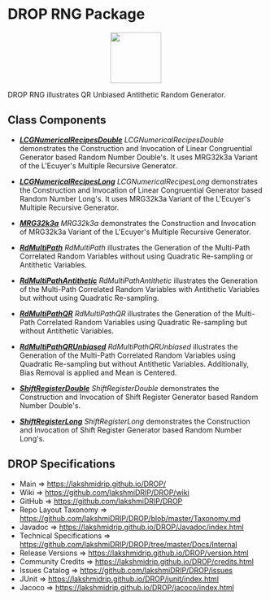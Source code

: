 # DROP RNG Package

<p align="center"><img src="https://github.com/lakshmiDRIP/DROP/blob/master/DRIP_Logo.gif?raw=true" width="100"></p>

DROP RNG illustrates QR Unbiased Antithetic Random Generator.


## Class Components

 * [***LCGNumericalRecipesDouble***](https://github.com/lakshmiDRIP/DROP/tree/master/src/main/java/org/drip/sample/rng/LCGNumericalRecipesDouble.java)
 <i>LCGNumericalRecipesDouble</i> demonstrates the Construction and Invocation of Linear Congruential Generator based Random Number Double's. It uses MRG32k3a Variant of the L'Ecuyer's Multiple Recursive Generator.

 * [***LCGNumericalRecipesLong***](https://github.com/lakshmiDRIP/DROP/tree/master/src/main/java/org/drip/sample/rng/LCGNumericalRecipesLong.java)
 <i>LCGNumericalRecipesLong</i> demonstrates the Construction and Invocation of Linear Congruential Generator based Random Number Long's. It uses MRG32k3a Variant of the L'Ecuyer's Multiple Recursive Generator.

 * [***MRG32k3a***](https://github.com/lakshmiDRIP/DROP/tree/master/src/main/java/org/drip/sample/rng/MRG32k3a.java)
 <i>MRG32k3a</i> demonstrates the Construction and Invocation of MRG32k3a Variant of the L'Ecuyer's Multiple Recursive Generator.

 * [***RdMultiPath***](https://github.com/lakshmiDRIP/DROP/tree/master/src/main/java/org/drip/sample/rng/RdMultiPath.java)
 <i>RdMultiPath</i> illustrates the Generation of the Multi-Path Correlated Random Variables without using Quadratic Re-sampling or Antithetic Variables.

 * [***RdMultiPathAntithetic***](https://github.com/lakshmiDRIP/DROP/tree/master/src/main/java/org/drip/sample/rng/RdMultiPathAntithetic.java)
 <i>RdMultiPathAntithetic</i> illustrates the Generation of the Multi-Path Correlated Random Variables with Antithetic Variables but without using Quadratic Re-sampling.

 * [***RdMultiPathQR***](https://github.com/lakshmiDRIP/DROP/tree/master/src/main/java/org/drip/sample/rng/RdMultiPathQR.java)
 <i>RdMultiPathQR</i> illustrates the Generation of the Multi-Path Correlated Random Variables using Quadratic Re-sampling but without Antithetic Variables.

 * [***RdMultiPathQRUnbiased***](https://github.com/lakshmiDRIP/DROP/tree/master/src/main/java/org/drip/sample/rng/RdMultiPathQRUnbiased.java)
 <i>RdMultiPathQRUnbiased</i> illustrates the Generation of the Multi-Path Correlated Random Variables using Quadratic Re-sampling but without Antithetic Variables. Additionally, Bias Removal is applied and Mean is Centered.

 * [***ShiftRegisterDouble***](https://github.com/lakshmiDRIP/DROP/tree/master/src/main/java/org/drip/sample/rng/ShiftRegisterDouble.java)
 <i>ShiftRegisterDouble</i> demonstrates the Construction and Invocation of Shift Register Generator based Random Number Double's.

 * [***ShiftRegisterLong***](https://github.com/lakshmiDRIP/DROP/tree/master/src/main/java/org/drip/sample/rng/ShiftRegisterLong.java)
 <i>ShiftRegisterLong</i> demonstrates the Construction and Invocation of Shift Register Generator based Random Number Long's.


## DROP Specifications

 * Main                     => https://lakshmidrip.github.io/DROP/
 * Wiki                     => https://github.com/lakshmiDRIP/DROP/wiki
 * GitHub                   => https://github.com/lakshmiDRIP/DROP
 * Repo Layout Taxonomy     => https://github.com/lakshmiDRIP/DROP/blob/master/Taxonomy.md
 * Javadoc                  => https://lakshmidrip.github.io/DROP/Javadoc/index.html
 * Technical Specifications => https://github.com/lakshmiDRIP/DROP/tree/master/Docs/Internal
 * Release Versions         => https://lakshmidrip.github.io/DROP/version.html
 * Community Credits        => https://lakshmidrip.github.io/DROP/credits.html
 * Issues Catalog           => https://github.com/lakshmiDRIP/DROP/issues
 * JUnit                    => https://lakshmidrip.github.io/DROP/junit/index.html
 * Jacoco                   => https://lakshmidrip.github.io/DROP/jacoco/index.html
